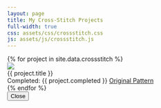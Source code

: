 ```yaml
---
layout: page
title: My Cross-Stitch Projects
full-width: true
css: assets/css/crossstitch.css
js: assets/js/crossstitch.js
---
```


<div class="ui four stackable centered cards">
  {% for project in site.data.crossstitch %}
  <div class="ui grey card">
    <div class="image">
      <a class="cross-stitch-photo" href="{{ project.url }}">
        <img src="/assets/img/crossstitch/{{ project.img }}" />
      </a>
    </div>
    <div class="content">
      <div class="header">{{ project.title }}</div>
      <div class="description">
        Completed: {{ project.completed }}
        <a class="" href="{{ project.url }}">Original Pattern</a>
      </div>
    </div>
  </div>
  {% endfor %}
</div>

<div class="ui modal">
  <div class="header"></div>
  <div class="content"></div>
  <div class="actions">
    <button class="ui grey button">Close</button>
  </div>
</div>
